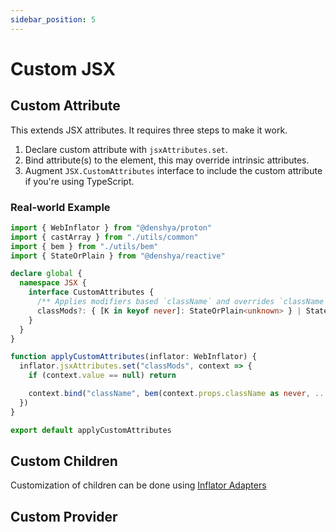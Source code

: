 ```yaml
---
sidebar_position: 5
---
```


# Custom JSX

## Custom Attribute

This extends JSX attributes. It requires three steps to make it work.

1. Declare custom attribute with `jsxAttributes.set`.
2. Bind attribute(s) to the element, this may override intrinsic attributes.
3. Augment `JSX.CustomAttributes` interface to include the custom attribute if you're using TypeScript.

### Real-world Example

```ts
import { WebInflator } from "@denshya/proton"
import { castArray } from "./utils/common"
import { bem } from "./utils/bem"
import { StateOrPlain } from "@denshya/reactive"

declare global {
  namespace JSX {
    interface CustomAttributes {
      /** Applies modifiers based `className` and overrides `className` attribute. */
      classMods?: { [K in keyof never]: StateOrPlain<unknown> } | StateOrPlain<unknown>[]
    }
  }
}

function applyCustomAttributes(inflator: WebInflator) {
  inflator.jsxAttributes.set("classMods", context => {
    if (context.value == null) return

    context.bind("className", bem(context.props.className as never, ...castArray(context.value)))
  })
}

export default applyCustomAttributes

```

## Custom Children

Customization of children can be done using [Inflator Adapters](./custom-inflate.md)

## Custom Provider
